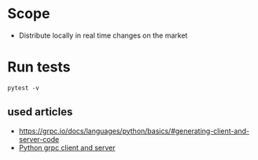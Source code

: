 # Scope
- Distribute locally in real time changes on the market

# Run tests
```
pytest -v
```

## used articles
- https://grpc.io/docs/languages/python/basics/#generating-client-and-server-code
- [Python grpc client and server](https://www.youtube.com/watch?v=WB37L7PjI5k)